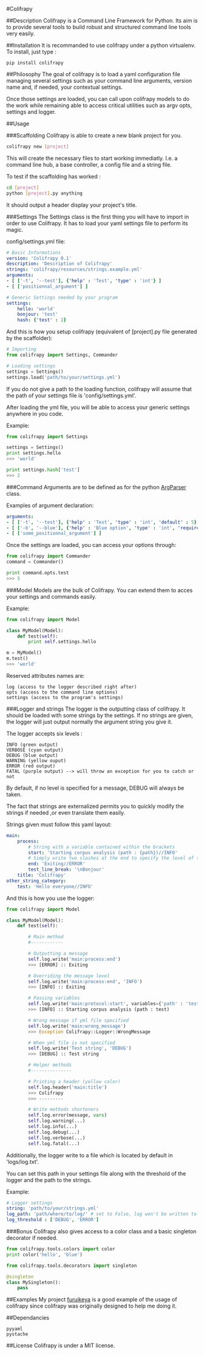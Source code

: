 #Colifrapy

##Description
Colifrapy is a Command Line Framework for Python.
Its aim is to provide several tools to build robust and
structured command line tools very easily.

##Installation
It is recommanded to use colifrapy under a python virtualenv.
To install, just type :

```
pip install colifrapy
```

##Philosophy
The goal of colifrapy is to load a yaml configuration file managing 
several settings such as your command line arguments,
version name and, if needed, your contextual settings.

Once those settings are loaded, you can call upon colifrapy models to do the
work while remaining able to access critical utilities such as argv opts, settings 
and logger.

##Usage

###Scaffolding
Colifrapy is able to create a new blank project for you.

```sh
colifrapy new [project]
```

This will create the necessary files to start working immediatly. I.e. a command line hub, a base
controller, a config file and a string file.

To test if the scaffolding has worked :
```sh
cd [project]
python [project].py anything
```

It should output a header display your project's title.

###Settings
The Settings class is the first thing you will have to import in order to use Colifrapy.
It has to load your yaml settings file to perform its magic.

config/settings.yml file:

```yaml
# Basic Informations
version: 'Colifrapy 0.1'
description: 'Description of Colifrapy'
strings: 'colifrapy/resources/strings.example.yml'
arguments: 
- [ ['-t', '--test'], {'help' : 'Test', 'type' : 'int'} ]
- [ ['positionnal_argument'] ]

# Generic Settings needed by your program
settings:
    hello: 'world'
    bonjour: 'test'
    hash: {'test' : 2}
```

And this is how you setup colifrapy (equivalent of [project].py file generated by the scaffolder):

```python
# Importing
from colifrapy import Settings, Commander

# Loading settings
settings = Settings()
settings.load('path/to/your/settings.yml')
```
If you do not give a path to the loading function, colifrapy will assume that
the path of your settings file is 'config/settings.yml'.

After loading the yml file, you will be able to access your generic settings anywhere
in you code.

Example:
```python
from colifrapy import Settings

settings = Settings()
print settings.hello
>>> 'world'

print settings.hash['test']
>>> 2
```

###Command
Arguments are to be defined as for the python [ArgParser](http://docs.python.org/dev/library/argparse.html "ArgParser") class.

Examples of argument declaration:
```yaml
arguments: 
- [ ['-t', '--test'], {'help' : 'Test', 'type' : 'int', 'default' : 5} ]
- [ ['-b', '--blue'], {'help' : 'Blue option', 'type' : 'int', 'required' : 'True'} ]
- [ ['some_positionnal_argument'] ]
```

Once the settings are loaded, you can access your options through:
```python
from colifrapy import Commander
command = Commander()

print command.opts.test
>>> 5
```

###Model
Models are the bulk of Colifrapy. You can extend them to acces your settings and commands easily.

Example:
```python
from colifrapy import Model

class MyModel(Model):
	def test(self):
		print self.settings.hello

m = MyModel()
m.test()
>>> 'world'
```

Reserved attributes names are:

	log (access to the logger described right after)
	opts (access to the command line options)
	settings (access to the program's settings)


###Logger and strings
The logger is the outputting class of colifrapy. It should be loaded with some strings by the settings.
If no strings are given, the logger will just output normally the argument string you give it.

The logger accepts six levels :

	INFO (green output)
	VERBOSE (cyan output)
	DEBUG (blue output)
	WARNING (yellow ouput)
	ERROR (red output)
	FATAL (purple output) --> will throw an exception for you to catch or not

By default, if no level is specified for a message, DEBUG will always be taken.

The fact that strings are externalized permits you to quickly modify the strings if
needed ,or even translate them easily.

Strings given must follow this yaml layout:
```yaml
main:
    process:
    	# String with a variable contained within the brackets
        start: 'Starting corpus analysis (path : {path})//INFO'
        # Simply write two slashes at the end to specify the level of the message
        end: 'Exiting//ERROR'
        test_line_break: '\nBonjour'
    title: 'Colifrapy'
other_string_category:
	test: 'Hello everyone//INFO'
```
And this is how you use the logger:
```python
from colifrapy import Model

class MyModel(Model):
	def test(self):

		# Main method
		#------------

		# Outputting a message
		self.log.write('main:process:end')
		>>> [ERROR] :: Exiting

		# Overriding the message level
		self.log.write('main:process:end', 'INFO')
		>>> [INFO] :: Exiting

		# Passing variables
		self.log.write('main:protocol:start', variables={'path' : 'test'})
		>>> [INFO] :: Starting corpus analysis (path : test)

		# Wrong message if yml file specified
		self.log.write('main:wrong_message')
		>>> Exception Colifrapy::Logger::WrongMessage

		# When yml file is not specified
		self.log.write('Test string', 'DEBUG')
		>>> [DEBUG] :: Test string

		# Helper methods
		#---------------

		# Printing a header (yellow color)
		self.log.header('main:title')
		>>> Colifrapy
		>>> ---------

		# Write methods shorteners
		self.log.error(message, vars)
		self.log.warning(...)
		self.log.info(...)
		self.log.debug(...)
		self.log.verbose(...)
		self.log.fatal(...)
```

Additionally, the logger write to a file which is located by default in 'logs/log.txt'.

You can set this path in your settings file along with the threshold of the logger and the
path to the strings.

Example:
```yaml
# Logger settings
string: 'path/to/your/strings.yml'
log_path: 'path/where/to/log/' # set to False, log won't be written to file
log_threshold : ['DEBUG', 'ERROR']
```

###Bonus
Colifrapy also gives access to a color class and a basic singleton decorator if needed.

```python
from colifrapy.tools.colors import color
print color('hello', 'blue')

from colifrapy.tools.decorators import singleton

@singleton
class MySingleton():
	pass
```

##Examples
My project [furuikeya](https://github.com/Yomguithereal/furuikeya) is a good example of the usage
of colifrapy since colifrapy was originally designed to help me doing it.

##Dependancies

	pyyaml
	pystache

##License
Colifrapy is under a MIT license.